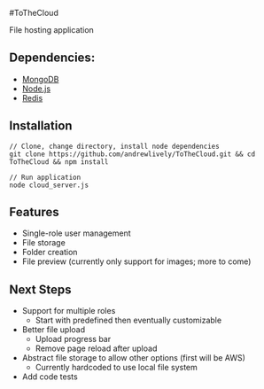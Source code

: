 #ToTheCloud

File hosting application

## Dependencies:
  - [MongoDB](http://www.mongodb.org/)
  - [Node.js](http://nodejs.org/)
  - [Redis](http://redis.io/)

## Installation
    // Clone, change directory, install node dependencies
    git clone https://github.com/andrewlively/ToTheCloud.git && cd ToTheCloud && npm install
    
    // Run application
    node cloud_server.js
    
## Features
  - Single-role user management
  - File storage
  - Folder creation
  - File preview (currently only support for images; more to come)

## Next Steps
  - Support for multiple roles
    - Start with predefined then eventually customizable
  - Better file upload
    - Upload progress bar
    - Remove page reload after upload
  - Abstract file storage to allow other options (first will be AWS)
    - Currently hardcoded to use local file system
  - Add code tests

